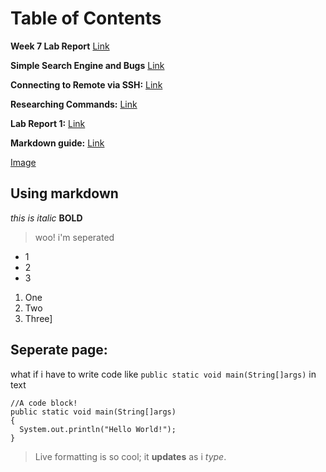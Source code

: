 # Table of Contents

**Week 7 Lab Report** [Link](https://jariss1.github.io/cse15l-lab-reports/wwek7-lab.html)

**Simple Search Engine and Bugs** [Link](https://jariss1.github.io/cse15l-lab-reports/Simple-Search-Engine-and-Bugs!.html)

**Connecting to Remote via SSH:** [Link](https://jariss1.github.io/cse15l-lab-reports/Connect-to-Remote-via-SSH.html)

**Researching Commands:** [Link](https://jariss1.github.io/cse15l-lab-reports/Researching-Commands.html)

**Lab Report 1:** [Link](https://jariss1.github.io/cse15l-lab-reports/lab-report-1-week-0.html)

**Markdown guide:** [Link](https://www.markdownguide.org/getting-started/)

[Image](cse15limg.png)

## Using markdown
  *this is italic*
  **BOLD**

> woo! i'm seperated

* 1
* 2
* 3

1. One
2. Two
3. Three]

Seperate page:
---
what if i have to write code like `public static void main(String[]args)` in text

```
//A code block!
public static void main(String[]args)
{
  System.out.println("Hello World!");
}
```


> Live formatting is so cool; it **updates** as i _type_.